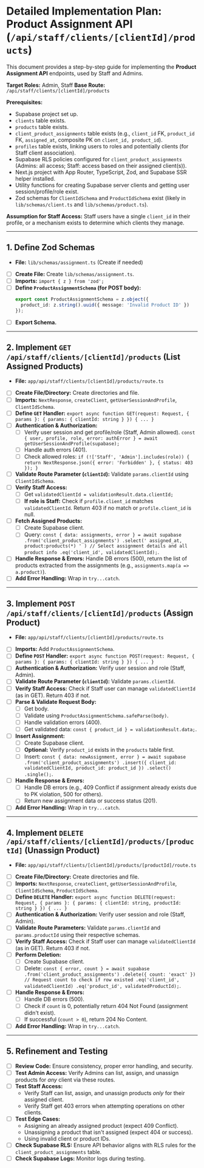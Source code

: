 # Detailed Implementation Plan: Product Assignment API (`/api/staff/clients/[clientId]/products`)

This document provides a step-by-step guide for implementing the **Product Assignment API** endpoints, used by Staff and Admins.

**Target Roles:** Admin, Staff
**Base Route:** `/api/staff/clients/[clientId]/products`

**Prerequisites:**

*   Supabase project set up.
*   `clients` table exists.
*   `products` table exists.
*   `client_product_assignments` table exists (e.g., `client_id` FK, `product_id` FK, `assigned_at`, composite PK on `client_id, product_id`).
*   `profiles` table exists, linking users to roles and potentially clients (for Staff client association).
*   Supabase RLS policies configured for `client_product_assignments` (Admins: all access; Staff: access based on their assigned client(s)).
*   Next.js project with App Router, TypeScript, Zod, and Supabase SSR helper installed.
*   Utility functions for creating Supabase server clients and getting user session/profile/role exist.
*   Zod schemas for `ClientIdSchema` and `ProductIdSchema` exist (likely in `lib/schemas/client.ts` and `lib/schemas/product.ts`).

**Assumption for Staff Access:** Staff users have a single `client_id` in their profile, or a mechanism exists to determine which clients they manage.

---

## 1. Define Zod Schemas

*   **File:** `lib/schemas/assignment.ts` (Create if needed)

*   [ ] **Create File:** Create `lib/schemas/assignment.ts`.
*   [ ] **Imports:** `import { z } from 'zod';`
*   [ ] **Define `ProductAssignmentSchema` (for POST body):**
    ```typescript
    export const ProductAssignmentSchema = z.object({
      product_id: z.string().uuid({ message: 'Invalid Product ID' })
    });
    ```
*   [ ] **Export Schema.**

---

## 2. Implement `GET /api/staff/clients/[clientId]/products` (List Assigned Products)

*   **File:** `app/api/staff/clients/[clientId]/products/route.ts`

*   [ ] **Create File/Directory:** Create directories and file.
*   [ ] **Imports:** `NextResponse`, `createClient`, `getUserSessionAndProfile`, `ClientIdSchema`.
*   [ ] **Define `GET` Handler:** `export async function GET(request: Request, { params }: { params: { clientId: string } }) { ... }`
*   [ ] **Authentication & Authorization:**
    *   [ ] Verify user session and get profile/role (Staff, Admin allowed). `const { user, profile, role, error: authError } = await getUserSessionAndProfile(supabase);`
    *   [ ] Handle auth errors (401).
    *   [ ] Check allowed roles: `if (!['Staff', 'Admin'].includes(role)) { return NextResponse.json({ error: 'Forbidden' }, { status: 403 }); }`
*   [ ] **Validate Route Parameter (`clientId`):** Validate `params.clientId` using `ClientIdSchema`.
*   [ ] **Verify Staff Access:**
    *   [ ] Get `validatedClientId = validationResult.data.clientId;`
    *   [ ] **If role is Staff:** Check if `profile.client_id` matches `validatedClientId`. Return 403 if no match or `profile.client_id` is null.
*   [ ] **Fetch Assigned Products:**
    *   [ ] Create Supabase client.
    *   [ ] Query: `const { data: assignments, error } = await supabase .from('client_product_assignments') .select(' assigned_at, product:products(*) ' ) // Select assignment details and all product info .eq('client_id', validatedClientId);`.
*   [ ] **Handle Response & Errors:** Handle DB errors (500), return the list of products extracted from the assignments (e.g., `assignments.map(a => a.product)`).
*   [ ] **Add Error Handling:** Wrap in `try...catch`.

---

## 3. Implement `POST /api/staff/clients/[clientId]/products` (Assign Product)

*   **File:** `app/api/staff/clients/[clientId]/products/route.ts`

*   [ ] **Imports:** Add `ProductAssignmentSchema`.
*   [ ] **Define `POST` Handler:** `export async function POST(request: Request, { params }: { params: { clientId: string } }) { ... }`
*   [ ] **Authentication & Authorization:** Verify user session and role (Staff, Admin).
*   [ ] **Validate Route Parameter (`clientId`):** Validate `params.clientId`.
*   [ ] **Verify Staff Access:** Check if Staff user can manage `validatedClientId` (as in GET). Return 403 if not.
*   [ ] **Parse & Validate Request Body:**
    *   [ ] Get body.
    *   [ ] Validate using `ProductAssignmentSchema.safeParse(body)`.
    *   [ ] Handle validation errors (400).
    *   [ ] Get validated data: `const { product_id } = validationResult.data;`.
*   [ ] **Insert Assignment:**
    *   [ ] Create Supabase client.
    *   [ ] **Optional:** Verify `product_id` exists in the `products` table first.
    *   [ ] Insert: `const { data: newAssignment, error } = await supabase .from('client_product_assignments') .insert({ client_id: validatedClientId, product_id: product_id }) .select() .single();`.
*   [ ] **Handle Response & Errors:**
    *   [ ] Handle DB errors (e.g., 409 Conflict if assignment already exists due to PK violation, 500 for others).
    *   [ ] Return new assignment data or success status (201).
*   [ ] **Add Error Handling:** Wrap in `try...catch`.

---

## 4. Implement `DELETE /api/staff/clients/[clientId]/products/[productId]` (Unassign Product)

*   **File:** `app/api/staff/clients/[clientId]/products/[productId]/route.ts`

*   [ ] **Create File/Directory:** Create directories and file.
*   [ ] **Imports:** `NextResponse`, `createClient`, `getUserSessionAndProfile`, `ClientIdSchema`, `ProductIdSchema`.
*   [ ] **Define `DELETE` Handler:** `export async function DELETE(request: Request, { params }: { params: { clientId: string, productId: string } }) { ... }`
*   [ ] **Authentication & Authorization:** Verify user session and role (Staff, Admin).
*   [ ] **Validate Route Parameters:** Validate `params.clientId` and `params.productId` using their respective schemas.
*   [ ] **Verify Staff Access:** Check if Staff user can manage `validatedClientId` (as in GET). Return 403 if not.
*   [ ] **Perform Deletion:**
    *   [ ] Create Supabase client.
    *   [ ] Delete: `const { error, count } = await supabase .from('client_product_assignments') .delete({ count: 'exact' }) // Request count to check if row existed .eq('client_id', validatedClientId) .eq('product_id', validatedProductId);`.
*   [ ] **Handle Response & Errors:**
    *   [ ] Handle DB errors (500).
    *   [ ] Check if `count` is 0, potentially return 404 Not Found (assignment didn't exist).
    *   [ ] If successful (`count > 0`), return 204 No Content.
*   [ ] **Add Error Handling:** Wrap in `try...catch`.

---

## 5. Refinement and Testing

*   [ ] **Review Code:** Ensure consistency, proper error handling, and security.
*   [ ] **Test Admin Access:** Verify Admins can list, assign, and unassign products for *any* client via these routes.
*   [ ] **Test Staff Access:**
    *   Verify Staff can list, assign, and unassign products *only* for their assigned client.
    *   Verify Staff get 403 errors when attempting operations on other clients.
*   [ ] **Test Edge Cases:**
    *   Assigning an already assigned product (expect 409 Conflict).
    *   Unassigning a product that isn't assigned (expect 404 or success).
    *   Using invalid client or product IDs.
*   [ ] **Check Supabase RLS:** Ensure API behavior aligns with RLS rules for the `client_product_assignments` table.
*   [ ] **Check Supabase Logs:** Monitor logs during testing. 